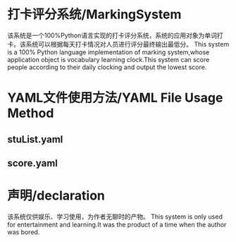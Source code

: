 # 打卡评分系统/MarkingSystem
该系统是一个100%Python语言实现的打卡评分系统，系统的应用对象为单词打卡。该系统可以根据每天打卡情况对人员进行评分最终输出最低分。
This system is a 100% Python language implementation of marking system,whose application object is vocabulary learning clock.This system can score people according to their daily clocking and output the lowest score.
# YAML文件使用方法/YAML File Usage Method
## stuList.yaml

## score.yaml

# 声明/declaration
该系统仅供娱乐、学习使用，为作者无聊时的产物。
This system is only used for entertainment and learning.It was the product of a time when the author was bored.
